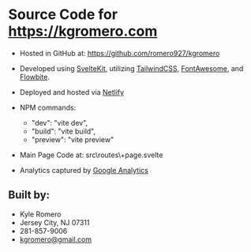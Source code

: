 # Source Code for https://kgromero.com

- Hosted in GitHub at: https://github.com/romero927/kgromero

- Developed using [SvelteKit](https://kit.svelte.dev/), utilizing [TailwindCSS](https://tailwindcss.com/), [FontAwesome](https://fontawesome.com/), and [Flowbite](https://flowbite.com/).

- Deployed and hosted via [Netlify](https://www.netlify.com/)

- NPM commands:
  -  "dev": "vite dev",
  -  "build": "vite build",
  -  "preview": "vite preview"

- Main Page Code at: src\routes\\+page.svelte

- Analytics captured by [Google Analytics](https://marketingplatform.google.com/about/analytics/)

## Built by:
- Kyle Romero
- Jersey City, NJ 07311
- 281-857-9006
- kgromero@gmail.com

